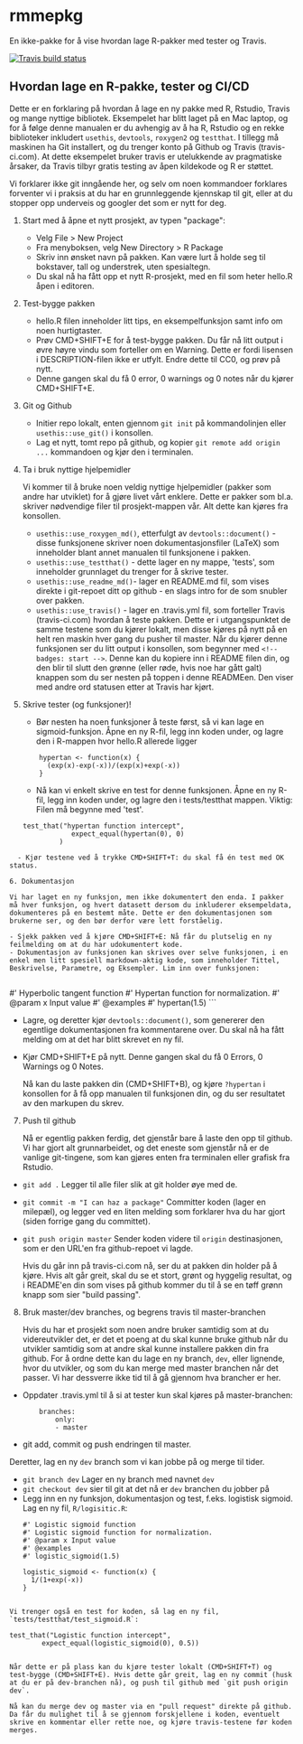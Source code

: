 
# rmmepkg
En ikke-pakke for å vise hvordan lage R-pakker med tester og Travis.

<!-- badges: start -->
  [![Travis build status](https://travis-ci.org/radbrt/rpkg_demo.svg?branch=master)](https://travis-ci.org/radbrt/rpkg_demo)
  <!-- badges: end -->

## Hvordan lage en R-pakke, tester og CI/CD

Dette er en forklaring på hvordan å lage en ny pakke med R, Rstudio, Travis og mange nyttige bibliotek. Eksempelet har blitt laget på en Mac laptop, og for å følge denne manualen er du avhengig av å ha R, Rstudio og en rekke biblioteker inkludert `usethis`, `devtools`, `roxygen2` og `testthat`. I tillegg må maskinen ha Git installert, og du trenger konto på Github og Travis (travis-ci.com). At dette eksempelet bruker travis er utelukkende av pragmatiske årsaker, da Travis tilbyr gratis testing av åpen kildekode og R er støttet.

Vi forklarer ikke git inngående her, og selv om noen kommandoer forklares forventer vi i praksis at du har en grunnleggende kjennskap til git, eller at du stopper opp underveis og googler det som er nytt for deg.

1. Start med å åpne et nytt prosjekt, av typen "package":
	- Velg File > New Project
	- Fra menyboksen, velg New Directory > R Package
	- Skriv inn ønsket navn på pakken. Kan være lurt å holde seg til bokstaver, tall og understrek, uten spesialtegn.
	- Du skal nå ha fått opp et nytt R-prosjekt, med en fil som heter hello.R åpen i editoren.

2. Test-bygge pakken
	- hello.R filen inneholder litt tips, en eksempelfunksjon samt info om noen hurtigtaster.
	- Prøv CMD+SHIFT+E for å test-bygge pakken. Du får nå litt output i øvre høyre vindu som forteller om en Warning. Dette er fordi lisensen i DESCRIPTION-filen ikke er utfylt. Endre dette til CC0, og prøv på nytt.
	- Denne gangen skal du få 0 error, 0 warnings og 0 notes når du kjører CMD+SHIFT+E.

3. Git og Github
	- Initier repo lokalt, enten gjennom `git init` på kommandolinjen eller `usethis::use_git()` i konsollen.
	- Lag et nytt, tomt repo på github, og kopier `git remote add origin ...` kommandoen og kjør den i terminalen.

3. Ta i bruk nyttige hjelpemidler

	Vi kommer til å bruke noen veldig nyttige hjelpemidler (pakker som andre har utviklet) for å gjøre livet vårt enklere. Dette er pakker som bl.a. skriver nødvendige filer til prosjekt-mappen vår. Alt dette kan kjøres fra konsollen.
	- `usethis::use_roxygen_md()`, etterfulgt av `devtools::document()` - disse funksjonene skriver noen dokumentasjonsfiler (LaTeX) som inneholder blant annet manualen til funksjonene i pakken.
	- `usethis::use_testthat()` - dette lager en ny mappe, 'tests', som inneholder grunnlaget du trenger for å skrive tester.
	- `usethis::use_readme_md()`- lager en README.md fil, som vises direkte i git-repoet ditt op github - en slags intro for de som snubler over pakken.
	- `usethis::use_travis()` - lager en .travis.yml fil, som forteller Travis (travis-ci.com) hvordan å teste pakken. Dette er i utgangspunktet de samme testene som du kjører lokalt, men disse kjøres på nytt på en helt ren maskin hver gang du pusher til master. Når du kjører denne funksjonen ser du litt output i konsollen, som begynner med `<!-- badges: start -->`. Denne kan du kopiere inn i README filen din, og den blir til slutt den grønne (eller røde, hvis noe har gått galt) knappen som du ser nesten på toppen i denne READMEen. Den viser med andre ord statusen etter at Travis har kjørt.

5. Skrive tester (og funksjoner)!
	- Bør nesten ha noen funksjoner å teste først, så vi kan lage en sigmoid-funksjon. Åpne en ny R-fil, legg inn koden under, og lagre den i R-mappen hvor hello.R allerede ligger
	```
		hypertan <- function(x) {
		  (exp(x)-exp(-x))/(exp(x)+exp(-x))
		}
	```
	- Nå kan vi enkelt skrive en test for denne funksjonen. Åpne en ny R-fil, legg inn koden under, og lagre den i tests/testthat mappen. Viktig: Filen må begynne med 'test'. 
	```
	test_that("hypertan function intercept",
          		expect_equal(hypertan(0), 0)
    		 )
  ```
    - Kjør testene ved å trykke CMD+SHIFT+T: du skal få én test med OK status.

6. Dokumentasjon

Vi har laget en ny funksjon, men ikke dokumentert den enda. I pakker må hver funksjon, og hvert datasett dersom du inkluderer eksempeldata, dokumenteres på en bestemt måte. Dette er den dokumentasjonen som brukerne ser, og den bør derfor være lett forståelig.

 - Sjekk pakken ved å kjøre CMD+SHIFT+E: Nå får du plutselig en ny feilmelding om at du har udokumentert kode. 
 - Dokumentasjon av funksjonen kan skrives over selve funksjonen, i en enkel men litt spesiell markdown-aktig kode, som inneholder Tittel, Beskrivelse, Parametre, og Eksempler. Lim inn over funksjonen:
    
  ```
  #' Hyperbolic tangent function
	#' Hypertan function for normalization.
	#' @param x Input value
	#' @examples
	#' hypertan(1.5)
	```
 - Lagre, og deretter kjør `devtools::document()`, som genererer den egentlige dokumentasjonen fra kommentarene over. Du skal nå ha fått melding om at det har blitt skrevet en ny fil.
 - Kjør CMD+SHIFT+E på nytt. Denne gangen skal du få 0 Errors, 0 Warnings og 0 Notes.

	Nå kan du laste pakken din (CMD+SHIFT+B), og kjøre `?hypertan` i konsollen for å få opp manualen til funksjonen din, og du ser resultatet av den markupen du skrev.

7. Push til github

	Nå er egentlig pakken ferdig, det gjenstår bare å laste den opp til github. Vi har gjort alt grunnarbeidet, og det eneste som gjenstår nå er de vanlige git-tingene, som kan gjøres enten fra terminalen eller grafisk fra Rstudio.
 - `git add .` Legger til alle filer slik at git holder øye med de.
 - `git commit -m "I can haz a package"` Committer koden (lager en milepæl), og legger ved en liten melding som forklarer hva du har gjort (siden forrige gang du committet).
 - `git push origin master` Sender koden videre til `origin` destinasjonen, som er den URL'en fra github-repoet vi lagde.

	Hvis du går inn på travis-ci.com nå, ser du at pakken din holder på å kjøre. Hvis alt går greit, skal du se et stort, grønt og hyggelig resultat, og i README'en din som vises på github kommer du til å se en tøff grønn knapp som sier "build passing".

8. Bruk master/dev branches, og begrens travis til master-branchen

	Hvis du har et prosjekt som noen andre bruker samtidig som at du videreutvikler det, er det et poeng at du skal kunne bruke github når du utvikler samtidig som at andre skal kunne installere pakken din fra github. For å ordne dette kan du lage en ny branch, `dev`, eller lignende, hvor du utvikler, og som du kan merge med master branchen når det passer. Vi har dessverre ikke tid til å gå gjennom hva brancher er her.
 - Oppdater .travis.yml til å si at tester kun skal kjøres på master-branchen:
	```
		branches:
	  		only:
	    	- master
	```
 - git add, commit og push endringen til master.

Deretter, lag en ny `dev` branch som vi kan jobbe på og merge til tider.

 - `git branch dev` Lager en ny branch med navnet `dev`
 - `git checkout dev` sier til git at det nå er `dev` branchen du jobber på
 - Legg inn en ny funksjon, dokumentasjon og test, f.eks. logistisk sigmoid. Lag en ny fil, `R/logisitic.R`:
	```
    #' Logistic sigmoid function
    #' Logistic sigmoid function for normalization.
    #' @param x Input value
    #' @examples
    #' logistic_sigmoid(1.5)
    
    logistic_sigmoid <- function(x) {
      1/(1+exp(-x))
    }
  ```
  
  Vi trenger også en test for koden, så lag en ny fil, `tests/testthat/test_sigmoid.R`:
  
  ```
    test_that("Logistic function intercept",
            expect_equal(logistic_sigmoid(0), 0.5))
  ```
  
Når dette er på plass kan du kjøre tester lokalt (CMD+SHIFT+T) og test-bygge (CMD+SHIFT+E). Hvis dette går greit, lag en ny commit (husk at du er på dev-branchen nå), og push til github med `git push origin dev`.
	
Nå kan du merge dev og master via en "pull request" direkte på github. Da får du mulighet til å se gjennom forskjellene i koden, eventuelt skrive en kommentar eller rette noe, og kjøre travis-testene før koden merges.



